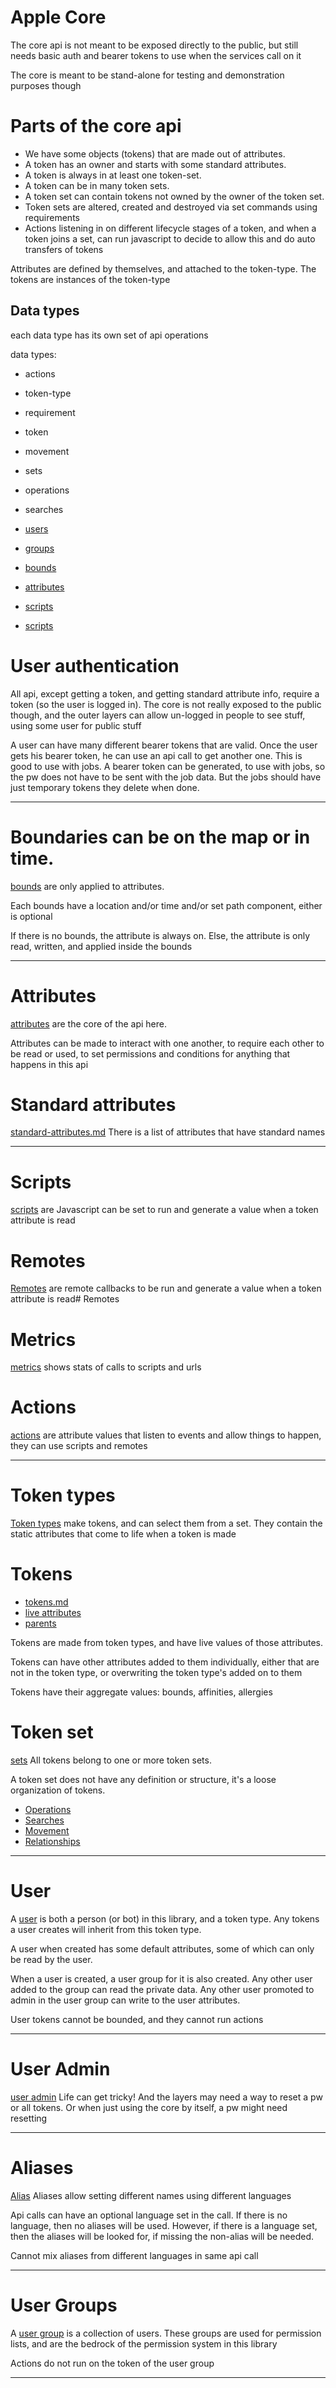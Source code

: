 # Apple Core

The core api is not meant to be exposed directly to the public, but still needs basic auth and bearer tokens to use when the services call on it

The core is meant to be stand-alone for testing and demonstration purposes though

# Parts of the core api

* We have some objects (tokens) that are made out of attributes.
* A token has an owner and starts with some standard attributes. 
* A token is always in at least one token-set.
* A token can be in many token sets.
* A token set can contain tokens not owned by the owner of the token set.
* Token sets are altered, created and destroyed via set commands using requirements
* Actions listening in on different lifecycle stages of a token, and when a token joins a set, can run javascript to decide to allow this and do auto transfers of tokens

Attributes are defined by themselves, and attached to the token-type. The tokens are instances of the token-type


## Data types

each data type has its own set of api operations

data types:


*    actions
*    token-type
*    requirement
*    token
*    movement
*    sets
*    operations
* searches

* [users](core-concepts/users.md)
* [groups](core-concepts/groups.md)
* [bounds](core-concepts/bounds.md)
* [attributes](core-concepts/attributes.md)
* [scripts](core-concepts/scripts.md)
* [scripts](core-concepts/remotes.md)

# User authentication

All api, except getting a token, and getting standard attribute info, require a token (so the user is logged in).
The core is not really exposed to the public though, and the outer layers can allow un-logged in people to see stuff, using some user for public stuff

A user can  have many different bearer tokens that are valid. Once the user gets his bearer token, he can use an api call to get another one.
This is good to use with jobs.
A bearer token can be generated, to use with jobs, so the pw does not have to be sent with the job data. 
But the jobs should have just temporary tokens they delete when done.




------------------------------------

# Boundaries can be on the map or in time.

[bounds](step-1-bounds/bound-overview.md) are only applied to attributes.

Each bounds have a location and/or time and/or set path component, either is optional

If there is no bounds, the attribute is always on. Else, the attribute is only read, written, and applied inside the bounds

----------------------------------------

# Attributes

[attributes](step-2-attributes/attribute-overview.md) are the core of the api here.

Attributes can be made to interact with one another, to require each other to be read or used, to set permissions and conditions for anything that happens in this api


# Standard attributes
[standard-attributes.md](step-2-attributes/standard-attributes.md)
There is a list of attributes that have standard names

----------------------------------------------------

# Scripts
[scripts](step-3-scripts-urls/script-overview.md) are Javascript can be set to run and generate a value when a token attribute is read

# Remotes
[Remotes](step-3-scripts-urls/remote-overview.md) are remote callbacks to be run and generate a value when a token attribute is read# Remotes

# Metrics
[metrics](step-3-scripts-urls/metrics-api.md) shows stats of calls to scripts and urls

# Actions
[actions](step-4-actions/action-overview.md)
are attribute values that listen to events and allow things to happen, they can use scripts and remotes

---------------------------------------------------------

# Token types

[Token types](step-5-types/type-overview.md)
make tokens, and can select them from a set.
They contain the static attributes that come to life when a token is made


# Tokens
* [tokens.md](step-6-tokens/token-overview.md)
* [live attributes](step-6-tokens/live-attribute-overview.md)
* [parents](step-6-tokens/live-parent-overview.md)

Tokens are made from token types, and have live values of those attributes. 

Tokens can have other attributes added to them individually, either that are not in the token type, or overwriting the token type's added on to them

Tokens have their aggregate values: bounds, affinities, allergies


# Token set
[sets](step-7-sets/set-overview.md)
All tokens belong to one or more token sets.

A token set does not have any definition or structure, it's a loose organization of tokens.

* [Operations](step-7-sets/operations-overview.md)
* [Searches](step-7-sets/set-overview.md)
* [Movement](step-7-sets/movement-overview.md)
* [Relationships](step-7-sets/relationship-overview.md)


----------------------------------------
# User 

A [user](step-0-users-groups/user-overview.md) is both a person (or bot) in this library, and a token type.
Any tokens a user creates will inherit from this token type.

A user when created has some default attributes, some of which can only be read by the user.

When a user is created, a user group for it is also created. Any other user added to the group can read the private data. 
Any other user promoted to admin in the user group can write to the user attributes.

User tokens cannot be bounded, and they cannot run actions

---------------------------------------
# User Admin
[user admin](step-0-users-groups/admin-api.md)
Life can get tricky! And the layers may need a way to reset a pw or all tokens. Or when just using the core by itself, a pw might need resetting


---------------------------------------
# Aliases
[Alias](step-0-users-groups/alias-api.md)
Aliases allow setting different names using different languages

Api calls can have an optional language set in the call.
If there is no language, then no aliases will be used. However, if there is a language set, then the aliases will be looked for, if missing the non-alias will be needed.

Cannot mix aliases from different languages in same api call

----------------------------------------
# User Groups

A [user group](step-0-users-groups/group-overview.md)  is a collection of users. These groups are used for permission lists, and are the bedrock of the permission system in this library

Actions do not run on the token of the user group








-------------------------------------------------------------

